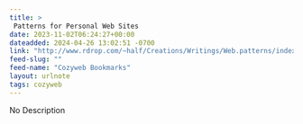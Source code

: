 ```yaml
---
title: > 
 Patterns for Personal Web Sites
date: 2023-11-02T06:24:27+00:00
dateadded: 2024-04-26 13:02:51 -0700
link: "http://www.rdrop.com/~half/Creations/Writings/Web.patterns/index.html"
feed-slug: ""
feed-name: "Cozyweb Bookmarks"
layout: urlnote
tags: cozyweb
--- 
```

No Description
 <!-- end excerpt --> 

